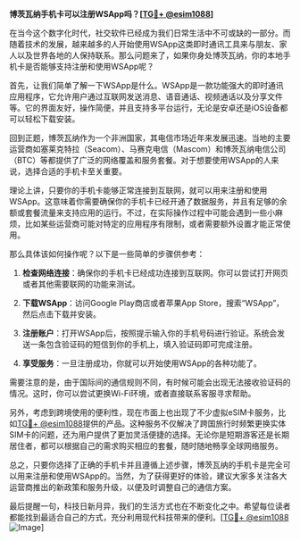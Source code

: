 **博茨瓦纳手机卡可以注册WSApp吗？[[TG💪+ @esim1088](https://t.me/s/esim1088)]**

在当今这个数字化时代，社交软件已经成为我们日常生活中不可或缺的一部分。而随着技术的发展，越来越多的人开始使用WSApp这类即时通讯工具来与朋友、家人以及世界各地的人保持联系。那么问题来了，如果你身处博茨瓦纳，你的本地手机卡是否能够支持注册和使用WSApp呢？

首先，让我们简单了解一下WSApp是什么。WSApp是一款功能强大的即时通讯应用程序，它允许用户通过互联网发送消息、语音通话、视频通话以及分享文件等。它的界面友好，操作简便，并且支持多平台运行，无论是安卓还是iOS设备都可以轻松下载安装。

回到正题，博茨瓦纳作为一个非洲国家，其电信市场近年来发展迅速。当地的主要运营商如塞莱克特拉（Seacom）、马赛克电信（Mascom）和博茨瓦纳电信公司（BTC）等都提供了广泛的网络覆盖和服务套餐。对于想要使用WSApp的人来说，选择合适的手机卡至关重要。

理论上讲，只要你的手机卡能够正常连接到互联网，就可以用来注册和使用WSApp。这意味着你需要确保你的手机卡已经开通了数据服务，并且有足够的余额或套餐流量来支持应用的运行。不过，在实际操作过程中可能会遇到一些小麻烦，比如某些运营商可能对特定的应用程序有限制，或者需要额外设置才能正常使用。

那么具体该如何操作呢？以下是一些简单的步骤供参考：

1. **检查网络连接**：确保你的手机卡已经成功连接到互联网。你可以尝试打开网页或者其他需要联网的功能来测试。
   
2. **下载WSApp**：访问Google Play商店或者苹果App Store，搜索“WSApp”，然后点击下载并安装。

3. **注册账户**：打开WSApp后，按照提示输入你的手机号码进行验证。系统会发送一条包含验证码的短信到你的手机上，填入验证码即可完成注册。

4. **享受服务**：一旦注册成功，你就可以开始使用WSApp的各种功能了。

需要注意的是，由于国际间的通信规则不同，有时候可能会出现无法接收验证码的情况。这时，你可以尝试更换Wi-Fi环境，或者直接联系客服寻求帮助。

另外，考虑到跨境使用的便利性，现在市面上也出现了不少虚拟eSIM卡服务，比如[TG💪+ @esim1088](https://t.me/s/esim1088)提供的产品。这种服务不仅解决了跨国旅行时频繁更换实体SIM卡的问题，还为用户提供了更加灵活便捷的选择。无论你是短期游客还是长期居住者，都可以根据自己的需求购买相应的套餐，随时随地畅享全球网络服务。

总之，只要你选择了正确的手机卡并且遵循上述步骤，博茨瓦纳的手机卡是完全可以用来注册和使用WSApp的。当然，为了获得更好的体验，建议大家多关注各大运营商推出的新政策和服务升级，以便及时调整自己的通信方案。

最后提醒一句，科技日新月异，我们的生活方式也在不断变化之中。希望每位读者都能找到最适合自己的方式，充分利用现代科技带来的便利。[[TG💪+ @esim1088](https://t.me/s/esim1088) ![Image](https://i.postimg.cc/4NQfJmqS/Snipaste-2025-05-13-00-14-12.png)]